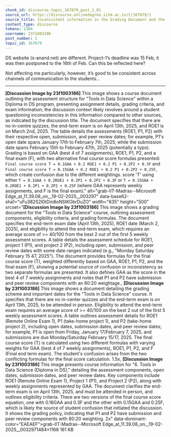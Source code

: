 ```yaml
---
chunk_id: discourse_topic_167679_post_1_01
source_url: https://discourse.onlinedegree.iitm.ac.in/t/167679/1
source_title: Inconsistent information in the Grading Document and the website
content_type: discourse
tokens: 1304
username: 23f1003186
post_number: 1
topic_id: 167679
---
```


DS website (s-anand.net) are different. Project-1’s deadline was 15 Feb, it was then postponed to the 16th of Feb. Can this be reflected here?

Not affecting me particularly, however, it’s good to be consistent across channels of communication to the students…

---

**[Discussion Image by 23f1003186]** This image shows a course document outlining the assessment structure for "Tools in Data Science" within a Diploma in DS program, presenting assignment details, grading criteria, and exam information; the discussion context likely revolves around a student questioning inconsistencies in this information compared to other sources, as indicated by the discussion title. The document specifies that there are no in-centre quizzes, the end-term exam is on April 13th, 2025, and ROE1 is on March 2nd, 2025. The table details the assessments (ROE1, P1, P2) with their respective open, submission, and peer review dates; for example, P1's open date spans January 17th to February 7th, 2025, while the submission date spans February 15th to February 47th, 2025 (potentially a typo). Grading is based on GAA (best 4 of 7 assignments), ROE1, P1, P2, and a final exam (F), with two alternative final course score formulas presented: `Final course score T = 0.1GAA + 0.2 ROE1 + 0.2 P1 + 0.2P2 + 0.3F` and `Final course score T = 0.15GAA + 0.2 ROE1 + 0.2 P1 + 0.2P2 + 0.25F`, which create confusion due to the different weightings. score 'T' using either `T = 0.1GAA + 0.2ROE1 + 0.2P1 + 0.2P2 + 0.3F` or `T = 0.15GAA + 0.2ROE1 + 0.2P1 + 0.2P2 + 0.25F` (where GAA represents weekly assignments, and F is the final exam)." alt="grab-IIT-Madras--Microsoft Edge_at_11.39.08_on__19-02-2025__003297" data-base62-sha1="uFu382S2l0tDin8oNSIKObrDuZO" width="635" height="500" srcset="**[Discussion Image by 23f1003186]** This image shows a grading document for the "Tools in Data Science" course, outlining assessment components, eligibility criteria, and grading formulas. The document specifies the end-term exam date (April 13th, 2025), ROE1 date (March 2, 2025), and eligibility to attend the end-term exam, which requires an average score of >= 40/100 from the best 2 out of the first 5 weekly assessment scores. A table details the assessment schedule for ROE1, project 1 (P1), and project 2 (P2), including open, submission, and peer review dates with some date ranges indicated (e.g., "Monday Saturday February 15 47, 2025"). The document provides formulas for the final course score (T), weighted differently based on GAA, ROE1, P1, P2, and the final exam (F), showing a potential source of confusion or inconsistency as two separate formulas are presented. It also defines GAA as the score in the best 4 of 7 weekly assignments and notes that P1 and P2 have submission and peer review components with an 80:20 weightage., **[Discussion Image by 23f1003186]** This image shows a document detailing the grading scheme and important dates for the "Tools in Data Science" course. It specifies that there are no in-center quizzes and the end-term exam is on April 13th, 2025, to be attended in person. Eligibility to attend the end-term exam requires an average score of >= 40/100 on the best 2 out of the first 5 weekly assessment scores. A table outlines assessment details for ROE1 (Remote Online Exam 1), P1 (take-home project 1), and P2 (take-home project 2), including open dates, submission dates, and peer review dates; for example, P1 is open from Friday, January 17/February 7, 2025, and submissions are due Monday/Saturday February 15/17, 2025. The final course score (T) is calculated using two different formulas with varying weights for GAA (best 4 of 7 weekly assignments), ROE1, P1, P2, and F (Final end term exam). The student's confusion arises from the two conflicting formulas for the final score calculation. 1.5x, **[Discussion Image by 23f1003186]** This image presents course information for "6. Tools in Data Science (Diploma in DS)," detailing the assessment components, open dates, submission dates, and peer review dates. Key components include ROE1 (Remote Online Exam 1), Project 1 (P1), and Project 2 (P2), along with weekly assignments represented by GAA. The document clarifies the end-term exam is on April 13th, 2025, and must be attended in person, and outlines eligibility criteria. There are two versions of the final course score equation, one with 0.16GAA and 0.3F and the other with 0.15GAA and 0.25F, which is likely the source of student confusion that initiated the discussion. It shows the grading policy, indicating that P1 and P2 have submission and peer review components with 80:20 weighting. 2x" data-dominant-color="EAEAEF">grab-IIT-Madras--Microsoft Edge_at_11.39.08_on__19-02-2025__0032971484×1168 161 KB
